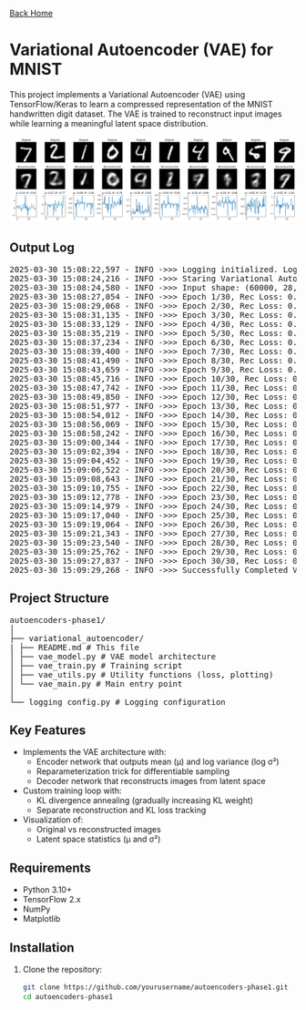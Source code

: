 [Back Home](../README.md)

# Variational Autoencoder (VAE) for MNIST

This project implements a Variational Autoencoder (VAE) using TensorFlow/Keras to learn a compressed representation of the MNIST handwritten digit dataset. The VAE is trained to reconstruct input images while learning a meaningful latent space distribution.

![Sample Reconstructions](../vae_reconstructions.png)

## Output Log

<pre>
2025-03-30 15:08:22,597 - INFO ->>> Logging initialized. Logs will be saved to: /home/vijay/my_github_projects/autoencoders-phase1/log_file/autoencoder-phase1.log
2025-03-30 15:08:24,216 - INFO ->>> Staring Variational Auto Encoding ...
2025-03-30 15:08:24,580 - INFO ->>> Input shape: (60000, 28, 28, 1)
2025-03-30 15:08:27,054 - INFO ->>> Epoch 1/30, Rec Loss: 0.0926, KL Loss: 1.7415, Val Loss: 0.2046
2025-03-30 15:08:29,068 - INFO ->>> Epoch 2/30, Rec Loss: 0.0516, KL Loss: 1.0626, Val Loss: 0.1417
2025-03-30 15:08:31,135 - INFO ->>> Epoch 3/30, Rec Loss: 0.0419, KL Loss: 0.8275, Val Loss: 0.1157
2025-03-30 15:08:33,129 - INFO ->>> Epoch 4/30, Rec Loss: 0.0379, KL Loss: 0.6992, Val Loss: 0.1016
2025-03-30 15:08:35,219 - INFO ->>> Epoch 5/30, Rec Loss: 0.0359, KL Loss: 0.6175, Val Loss: 0.0933
2025-03-30 15:08:37,234 - INFO ->>> Epoch 6/30, Rec Loss: 0.0349, KL Loss: 0.5554, Val Loss: 0.0870
2025-03-30 15:08:39,400 - INFO ->>> Epoch 7/30, Rec Loss: 0.0345, KL Loss: 0.5028, Val Loss: 0.0815
2025-03-30 15:08:41,490 - INFO ->>> Epoch 8/30, Rec Loss: 0.0343, KL Loss: 0.4588, Val Loss: 0.0776
2025-03-30 15:08:43,659 - INFO ->>> Epoch 9/30, Rec Loss: 0.0343, KL Loss: 0.4221, Val Loss: 0.0737
2025-03-30 15:08:45,716 - INFO ->>> Epoch 10/30, Rec Loss: 0.0345, KL Loss: 0.3891, Val Loss: 0.0713
2025-03-30 15:08:47,742 - INFO ->>> Epoch 11/30, Rec Loss: 0.0347, KL Loss: 0.3607, Val Loss: 0.0686
2025-03-30 15:08:49,850 - INFO ->>> Epoch 12/30, Rec Loss: 0.0349, KL Loss: 0.3383, Val Loss: 0.0668
2025-03-30 15:08:51,977 - INFO ->>> Epoch 13/30, Rec Loss: 0.0351, KL Loss: 0.3183, Val Loss: 0.0652
2025-03-30 15:08:54,012 - INFO ->>> Epoch 14/30, Rec Loss: 0.0354, KL Loss: 0.3013, Val Loss: 0.0637
2025-03-30 15:08:56,069 - INFO ->>> Epoch 15/30, Rec Loss: 0.0357, KL Loss: 0.2874, Val Loss: 0.0630
2025-03-30 15:08:58,242 - INFO ->>> Epoch 16/30, Rec Loss: 0.0360, KL Loss: 0.2740, Val Loss: 0.0619
2025-03-30 15:09:00,344 - INFO ->>> Epoch 17/30, Rec Loss: 0.0363, KL Loss: 0.2616, Val Loss: 0.0612
2025-03-30 15:09:02,394 - INFO ->>> Epoch 18/30, Rec Loss: 0.0367, KL Loss: 0.2508, Val Loss: 0.0599
2025-03-30 15:09:04,452 - INFO ->>> Epoch 19/30, Rec Loss: 0.0370, KL Loss: 0.2402, Val Loss: 0.0599
2025-03-30 15:09:06,522 - INFO ->>> Epoch 20/30, Rec Loss: 0.0374, KL Loss: 0.2304, Val Loss: 0.0592
2025-03-30 15:09:08,643 - INFO ->>> Epoch 21/30, Rec Loss: 0.0378, KL Loss: 0.2211, Val Loss: 0.0583
2025-03-30 15:09:10,755 - INFO ->>> Epoch 22/30, Rec Loss: 0.0381, KL Loss: 0.2116, Val Loss: 0.0581
2025-03-30 15:09:12,778 - INFO ->>> Epoch 23/30, Rec Loss: 0.0385, KL Loss: 0.2039, Val Loss: 0.0577
2025-03-30 15:09:14,979 - INFO ->>> Epoch 24/30, Rec Loss: 0.0390, KL Loss: 0.1958, Val Loss: 0.0573
2025-03-30 15:09:17,040 - INFO ->>> Epoch 25/30, Rec Loss: 0.0394, KL Loss: 0.1882, Val Loss: 0.0573
2025-03-30 15:09:19,064 - INFO ->>> Epoch 26/30, Rec Loss: 0.0398, KL Loss: 0.1809, Val Loss: 0.0566
2025-03-30 15:09:21,343 - INFO ->>> Epoch 27/30, Rec Loss: 0.0402, KL Loss: 0.1747, Val Loss: 0.0567
2025-03-30 15:09:23,540 - INFO ->>> Epoch 28/30, Rec Loss: 0.0406, KL Loss: 0.1681, Val Loss: 0.0564
2025-03-30 15:09:25,762 - INFO ->>> Epoch 29/30, Rec Loss: 0.0411, KL Loss: 0.1618, Val Loss: 0.0564
2025-03-30 15:09:27,837 - INFO ->>> Epoch 30/30, Rec Loss: 0.0415, KL Loss: 0.1558, Val Loss: 0.0560
2025-03-30 15:09:29,268 - INFO ->>> Successfully Completed Variational Auto Encoding.
</pre>

## Project Structure

<pre>
autoencoders-phase1/
│
├── variational_autoencoder/
| ├── README.md # This file
│ ├── vae_model.py # VAE model architecture
│ ├── vae_train.py # Training script
│ ├── vae_utils.py # Utility functions (loss, plotting)
│ └── vae_main.py # Main entry point
│
└── logging_config.py # Logging configuration
</pre>


## Key Features

- Implements the VAE architecture with:
  - Encoder network that outputs mean (μ) and log variance (log σ²)
  - Reparameterization trick for differentiable sampling
  - Decoder network that reconstructs images from latent space
- Custom training loop with:
  - KL divergence annealing (gradually increasing KL weight)
  - Separate reconstruction and KL loss tracking
- Visualization of:
  - Original vs reconstructed images
  - Latent space statistics (μ and σ²)

## Requirements

- Python 3.10+
- TensorFlow 2.x
- NumPy
- Matplotlib

## Installation

1. Clone the repository:

   ```bash
   git clone https://github.com/yourusername/autoencoders-phase1.git
   cd autoencoders-phase1